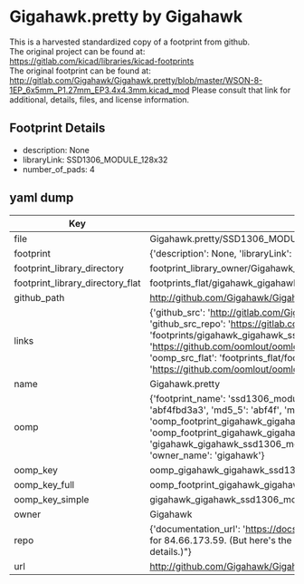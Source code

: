 # Gigahawk.pretty by Gigahawk  
This is a harvested standardized copy of a footprint from github.  
The original project can be found at:  
https://gitlab.com/kicad/libraries/kicad-footprints  
The original footprint can be found at:
http://gitlab.com/Gigahawk/Gigahawk.pretty/blob/master/WSON-8-1EP_6x5mm_P1.27mm_EP3.4x4.3mm.kicad_mod
Please consult that link for additional, details, files, and license information.  
## Footprint Details
* description: None  
* libraryLink: SSD1306_MODULE_128x32  
* number_of_pads: 4  
## yaml dump  
| Key | Value |  
| --- | --- |  
| file | Gigahawk.pretty/SSD1306_MODULE_128x32.kicad_mod |  
| footprint | {'description': None, 'libraryLink': 'SSD1306_MODULE_128x32', 'number_of_pads': 4} |  
| footprint_library_directory | footprint_library_owner/Gigahawk_Gigahawk.pretty |  
| footprint_library_directory_flat | footprints_flat/gigahawk_gigahawk_ssd1306_module_128x32/working |  
| github_path | http://github.com/Gigahawk/Gigahawk.pretty/blob/master/SSD1306_MODULE_128x32.kicad_mod |  
| links | {'github_src': 'http://gitlab.com/Gigahawk/Gigahawk.pretty/blob/master/WSON-8-1EP_6x5mm_P1.27mm_EP3.4x4.3mm.kicad_mod', 'github_src_repo': 'https://gitlab.com/kicad/libraries/kicad-footprints', 'oomp_bot': 'footprints/gigahawk_gigahawk_ssd1306_module_128x32/working', 'oomp_bot_github': 'https://github.com/oomlout/oomlout_oomp_footprint_bot/tree/main/footprints/gigahawk_gigahawk_ssd1306_module_128x32/working', 'oomp_src_flat': 'footprints_flat/footprints_flat/gigahawk_gigahawk_ssd1306_module_128x32/working', 'oomp_src_flat_github': 'https://github.com/oomlout/oomlout_oomp_footprint_src/tree/main/footprints_flat/gigahawk_gigahawk_ssd1306_module_128x32/working'} |  
| name | Gigahawk.pretty |  
| oomp | {'footprint_name': 'ssd1306_module_128x32', 'library_name': 'gigahawk', 'md5': 'abf4fbd3a3c745526a0fd424a425583a', 'md5_10': 'abf4fbd3a3', 'md5_5': 'abf4f', 'md5_6': 'abf4fb', 'oomp_key': 'oomp_gigahawk_gigahawk_ssd1306_module_128x32', 'oomp_key_extra': 'oomp_footprint_gigahawk_gigahawk_ssd1306_module_128x32', 'oomp_key_full': 'oomp_footprint_gigahawk_gigahawk_ssd1306_module_128x32_abf4fb', 'oomp_key_simple': 'gigahawk_gigahawk_ssd1306_module_128x32', 'original_filename': 'Gigahawk.pretty/SSD1306_MODULE_128x32.kicad_mod', 'owner_name': 'gigahawk'} |  
| oomp_key | oomp_gigahawk_gigahawk_ssd1306_module_128x32 |  
| oomp_key_full | oomp_footprint_gigahawk_gigahawk_ssd1306_module_128x32 |  
| oomp_key_simple | gigahawk_gigahawk_ssd1306_module_128x32 |  
| owner | Gigahawk |  
| repo | {'documentation_url': 'https://docs.github.com/rest/overview/resources-in-the-rest-api#rate-limiting', 'message': "API rate limit exceeded for 84.66.173.59. (But here's the good news: Authenticated requests get a higher rate limit. Check out the documentation for more details.)"} |  
| url | http://github.com/Gigahawk/Gigahawk.pretty |  

